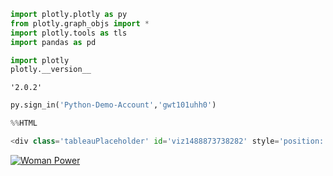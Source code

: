 

```python
import plotly.plotly as py
from plotly.graph_objs import *
import plotly.tools as tls
import pandas as pd
```


```python
import plotly
plotly.__version__
```




    '2.0.2'




```python
py.sign_in('Python-Demo-Account','gwt101uhh0')
```


```python
%%HTML 

<div class='tableauPlaceholder' id='viz1488873738282' style='position: relative'><noscript><a href='http:&#47;&#47;vizwiz.blogspot.com&#47;2015&#47;03&#47;makeover-monday-there-are-only-three.html'><img alt='Woman Power ' src='https:&#47;&#47;public.tableau.com&#47;static&#47;images&#47;Wo&#47;WomenManagers&#47;WomanPower&#47;1_rss.png' style='border: none' /></a></noscript><object class='tableauViz'  style='display:none;'><param name='host_url' value='https%3A%2F%2Fpublic.tableau.com%2F' /> <param name='site_root' value='' /><param name='name' value='WomenManagers&#47;WomanPower' /><param name='tabs' value='no' /><param name='toolbar' value='yes' /><param name='static_image' value='https:&#47;&#47;public.tableau.com&#47;static&#47;images&#47;Wo&#47;WomenManagers&#47;WomanPower&#47;1.png' /> <param name='animate_transition' value='yes' /><param name='display_static_image' value='yes' /><param name='display_spinner' value='yes' /><param name='display_overlay' value='yes' /><param name='display_count' value='yes' /></object></div>                <script type='text/javascript'>                    var divElement = document.getElementById('viz1488873738282');                    var vizElement = divElement.getElementsByTagName('object')[0];                    vizElement.style.width='754px';vizElement.style.height='619px';                    var scriptElement = document.createElement('script');                    scriptElement.src = 'https://public.tableau.com/javascripts/api/viz_v1.js';                    vizElement.parentNode.insertBefore(scriptElement, vizElement);                </script>
```



<div class='tableauPlaceholder' id='viz1488873738282' style='position: relative'><noscript><a href='http:&#47;&#47;vizwiz.blogspot.com&#47;2015&#47;03&#47;makeover-monday-there-are-only-three.html'><img alt='Woman Power ' src='https:&#47;&#47;public.tableau.com&#47;static&#47;images&#47;Wo&#47;WomenManagers&#47;WomanPower&#47;1_rss.png' style='border: none' /></a></noscript><object class='tableauViz'  style='display:none;'><param name='host_url' value='https%3A%2F%2Fpublic.tableau.com%2F' /> <param name='site_root' value='' /><param name='name' value='WomenManagers&#47;WomanPower' /><param name='tabs' value='no' /><param name='toolbar' value='yes' /><param name='static_image' value='https:&#47;&#47;public.tableau.com&#47;static&#47;images&#47;Wo&#47;WomenManagers&#47;WomanPower&#47;1.png' /> <param name='animate_transition' value='yes' /><param name='display_static_image' value='yes' /><param name='display_spinner' value='yes' /><param name='display_overlay' value='yes' /><param name='display_count' value='yes' /></object></div>                <script type='text/javascript'>                    var divElement = document.getElementById('viz1488873738282');                    var vizElement = divElement.getElementsByTagName('object')[0];                    vizElement.style.width='754px';vizElement.style.height='619px';                    var scriptElement = document.createElement('script');                    scriptElement.src = 'https://public.tableau.com/javascripts/api/viz_v1.js';                    vizElement.parentNode.insertBefore(scriptElement, vizElement);                </script>



```python

```
